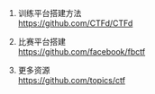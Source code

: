 1. 训练平台搭建方法  
https://github.com/CTFd/CTFd

2. 比赛平台搭建  
https://github.com/facebook/fbctf

3. 更多资源  
https://github.com/topics/ctf

